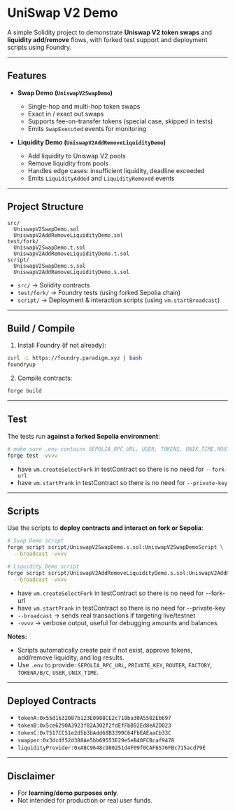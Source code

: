 # UniSwap V2 Demo

A simple Solidity project to demonstrate **Uniswap V2 token swaps** and **liquidity add/remove** flows, with forked test support and deployment scripts using Foundry.

---

## Features

- **Swap Demo (`UniswapV2SwapDemo`)**  
  - Single-hop and multi-hop token swaps  
  - Exact in / exact out swaps  
  - Supports fee-on-transfer tokens (special case, skipped in tests)  
  - Emits `SwapExecuted` events for monitoring  

- **Liquidity Demo (`UniswapV2AddRemoveLiquidityDemo`)**  
  - Add liquidity to Uniswap V2 pools  
  - Remove liquidity from pools  
  - Handles edge cases: insufficient liquidity, deadline exceeded  
  - Emits `LiquidityAdded` and `LiquidityRemoved` events  

---

## Project Structure

```
src/
  UniswapV2SwapDemo.sol
  UniswapV2AddRemoveLiquidityDemo.sol
test/fork/
  UniswapV2SwapDemo.t.sol
  UniswapV2AddRemoveLiquidityDemo.t.sol
script/
  UniswapV2SwapDemo.s.sol
  UniswapV2AddRemoveLiquidityDemo.s.sol
```

- `src/` → Solidity contracts  
- `test/fork/` → Foundry tests (using forked Sepolia chain)  
- `script/` → Deployment & interaction scripts (using `vm.startBroadcast`)  

---

## Build / Compile

1. Install Foundry (if not already):

```bash
curl -L https://foundry.paradigm.xyz | bash
foundryup
```

2. Compile contracts:

```bash
forge build
```

---

## Test

The tests run **against a forked Sepolia environment**:

```bash
# make sure .env contains SEPOLIA_RPC_URL, USER, TOKENS, UNIX_TIME,ROUTER, FACTORY
forge test -vvvv
```

- have `vm.createSelectFork` in testContract so there is no need for `--fork-url`
- have `vm.startPrank` in testContract so there is no need for `--private-key`
---

## Scripts

Use the scripts to **deploy contracts and interact on fork or Sepolia**:

```bash
# Swap Demo script
forge script script/UniswapV2SwapDemo.s.sol:UniswapV2SwapDemoScript \
  --broadcast -vvvv

# Liquidity Demo script
forge script script/UniswapV2AddRemoveLiquidityDemo.s.sol:UniswapV2AddRemoveLiquidityDemoScript \
  --broadcast -vvvv
```

- have `vm.createSelectFork` in testContract so there is no need for --fork-url
- have `vm.startPrank` in testContract so there is no need for --private-key
- `--broadcast` → sends real transactions if targeting live/testnet  
- `-vvvv` → verbose output, useful for debugging amounts and balances  

**Notes:**  
- Scripts automatically create pair if not exist, approve tokens, add/remove liquidity, and log results.  
- Use `.env` to provide: `SEPOLIA_RPC_URL`, `PRIVATE_KEY`, `ROUTER`, `FACTORY`, `TOKENA/B/C`, `USER`, `UNIX_TIME`.

---
## Deployed Contracts

- `tokenA:0x55d1632087b123E0988CE2c718ba30A5502Eb697`
- `tokenB:0x5ce6290A3923f82A302f2fdEfFbB92Ed8eA2D023`
- `tokenC:0x7517CC51e2d5b3bAdd68B3399C64FbEAEaaCb33C`
- `swapper:0x3dcdf52d388Ae5bb69553E29e5eB40FCBcaf9478`
- `liquidityProvider:0xA8C9648c980251d4F09f0CAF6576FBc715acd79E`

---
## Disclaimer

- For **learning/demo purposes only**.  
- Not intended for production or real user funds.  
